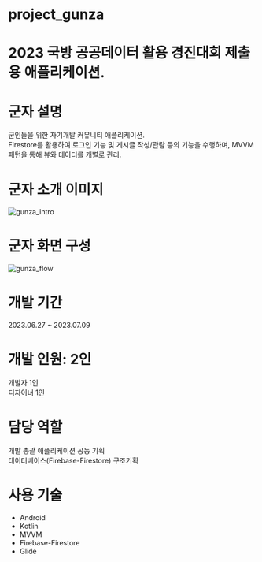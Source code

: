 # project_gunza
# 2023 국방 공공데이터 활용 경진대회 제출용 애플리케이션.

# 군자 설명
군인들을 위한 자기개발 커뮤니티 애플리케이션.  
Firestore를 활용하여 로그인 기능 및 게시글 작성/관람 등의 기능을 수행하며, MVVM 패턴을 통해 뷰와 데이터를 개별로 관리.

# 군자 소개 이미지

![gunza_intro](https://github.com/Jiy-park/Algorithm/assets/79889934/96fa8991-d496-4f2d-ae43-e117c674e607)

# 군자 화면 구성

![gunza_flow](https://github.com/Jiy-park/Algorithm/assets/79889934/c3aa532f-4625-49b4-b4be-3db7ff77789e)

# 개발 기간  
2023.06.27 ~ 2023.07.09  

# 개발 인원: 2인
개발자 1인  
디자이너 1인  

# 담당 역할
개발 총괄 
애플리케이션 공동 기획  
데이터베이스(Firebase-Firestore) 구조기획  

# 사용 기술
* Android
* Kotlin
* MVVM
* Firebase-Firestore
* Glide


